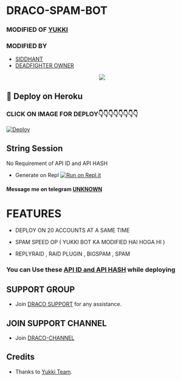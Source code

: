# DRACO-SPAM-BOT

### MODIFIED OF [YUKKI](https://github.com/YukkiBot/YukkiMultiSpamBot)
### MODIFIED BY 
   - [SIDDHANT](https://t.me/siddhant_devil)
   - [DEADFIGHTER OWNER](https://t.me/)

<p align="center">
  <img src="https://telegra.ph/file/cf315fb759f324d3bbb0b.jpg">
</p>


## 🚀 Deploy on Heroku 
### CLICK ON IMAGE FOR DEPLOY👇👇👇👇👇👇👇👇

[![Deploy](https://telegra.ph/file/dd18965b24cda4804502f.jpg)](https://dashboard.heroku.com/new?template=https%3A%2F%2Fgithub.com%2Fdeadfigther1%2Fdraco)



## String Session

No Requirement of API ID and API HASH

   - Generate on Repl [![Run on Repl.it](https://repl.it/badge/github/YukkiBot/YukkiSpamBot)](https://replit.com/@unknownforall1/RDX-MULTI-SPAM-BOT)


#### Message me on telegram [UNKNOWN](https://t.me/xxxxxxx_UNKNOWN_xxxxxxx)


# FEATURES

   - DEPLOY ON 20 ACCOUNTS AT A SAME TIME 

   - SPAM SPEED OP ( YUKKI BOT KA MODIFIED HAI HOGA HI ) 

   - REPLYRAID , RAID PLUGIN , BIGSPAM , SPAM


### You can Use these [API ID and API HASH](https://t.me/RDX_OFFICIAL_BOT/2) while deploying



## SUPPORT GROUP
   - Join [DRACO SUPPORT](@RDX_ON_FIRE) for any assistance.


## JOIN SUPPORT CHANNEL
   - Join [DRACO-CHANNEL](https://t.me/legacy_leavers_spam_bot)


## Credits
   - Thanks to [Yukki Team](https://t.me/officialyukki).
